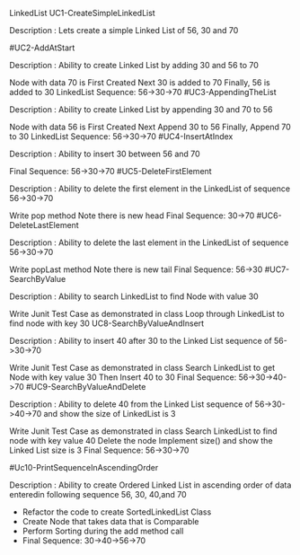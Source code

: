 LinkedList
UC1-CreateSimpleLinkedList

Description : Lets create a simple Linked List of 56, 30 and 70

#UC2-AddAtStart

Description : Ability to create Linked List by adding 30 and 56 to 70

Node with data 70 is First Created
Next 30 is added to 70
Finally, 56 is added to 30
LinkedList Sequence: 56->30->70
#UC3-AppendingTheList

Description : Ability to create Linked List by appending 30 and 70 to 56

Node with data 56 is First Created
Next Append 30 to 56
Finally, Append 70 to 30
LinkedList Sequence: 56->30->70
#UC4-InsertAtIndex

Description : Ability to insert 30 between 56 and 70

Final Sequence: 56->30->70
#UC5-DeleteFirstElement

Description : Ability to delete the first element in the LinkedList of sequence 56->30->70

Write pop method
Note there is new head
Final Sequence: 30->70
#UC6-DeleteLastElement

Description : Ability to delete the last element in the LinkedList of sequence 56->30->70

Write popLast method
Note there is new tail
Final Sequence: 56->30
#UC7-SearchByValue

Description : Ability to search LinkedList to find Node with value 30

Write Junit Test Case as demonstrated in class
Loop through LinkedList to find node with key 30
UC8-SearchByValueAndInsert

Description : Ability to insert 40 after 30 to the Linked List sequence of 56->30->70

Write Junit Test Case as demonstrated in class
Search LinkedList to get Node with key value 30
Then Insert 40 to 30
Final Sequence: 56->30->40->70
#UC9-SearchByValueAndDelete

Description : Ability to delete 40 from the Linked List sequence of 56->30->40->70 and show the size of LinkedList is 3

Write Junit Test Case as demonstrated in class
Search LinkedList to find node with key value 40
Delete the node
Implement size() and show the Linked List size is 3
Final Sequence: 56->30->70

#Uc10-PrintSequenceInAscendingOrder

Description : Ability to create Ordered Linked List in ascending order of data enteredin following sequence 56, 30, 40,and 70
- Refactor the code to create SortedLinkedList
Class
- Create Node that takes data that is
Comparable
- Perform Sorting during the add method call
- Final Sequence: 30->40->56->70
